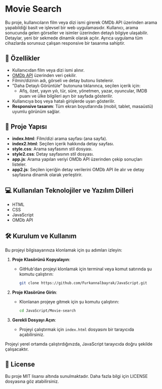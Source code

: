 
# Movie Search
Bu proje, kullanıcıların film veya dizi ismi girerek OMDb API üzerinden arama yapabildiği basit ve işlevsel bir web uygulamasıdır. Kullanıcı, arama sonucunda gelen görseller ve isimler üzerinden detaylı bilgiye ulaşabilir. Detaylar, yeni bir sekmede dinamik olarak açılır. Ayrıca uygulama tüm cihazlarda sorunsuz çalışan responsive bir tasarıma sahiptir.


## 🚀 Özellikler

- Kullanıcıdan film veya dizi ismi alınır.
- [OMDb API](https://www.omdbapi.com/) üzerinden veri çekilir.
- Filmin/dizinin adı, görseli ve detay butonu listelenir.
- "Daha Detaylı Görüntüle" butonuna tıklanınca, seçilen içerik için:
  - Afiş, özet, yayın yılı, tür, süre, yönetmen, yazar, oyuncular, IMDB puanı ve ülke bilgileri ayrı bir sayfada gösterilir.
- Kullanıcıya boş veya hatalı girişlerde uyarı gösterilir.
- **Responsive tasarım**: Tüm ekran boyutlarında (mobil, tablet, masaüstü) uyumlu görünüm sağlar.

## 📂 Proje Yapısı

- **index.html**: Film/dizi arama sayfası (ana sayfa).
- **index2.html**: Seçilen içerik hakkında detay sayfası.
- **style.css**: Arama sayfasının stil dosyası.
- **style2.css**: Detay sayfasının stil dosyası.
- **app.js**: Arama yapılan veriyi OMDb API üzerinden çekip sonuçları listeler.
- **app2.js**: Seçilen içeriğin detay verilerini OMDb API ile alır ve detay sayfasına dinamik olarak yerleştirir.


## 💻 Kullanılan Teknolojiler ve Yazılım Dilleri
- HTML
- CSS
- JavaScript
- OMDb API

## 🛠 Kurulum ve Kullanım

Bu projeyi bilgisayarınıza klonlamak için şu adımları izleyin:

1. **Proje Klasörünü Kopyalayın**:
   - GitHub'dan projeyi klonlamak için terminal veya komut satırında şu komutu çalıştırın:
     ```bash
     git clone https://github.com/Furkannalbayrak/JavaScript.git
     ```

2. **Proje Klasörüne Girin**:
   - Klonlanan projeye gitmek için şu komutu çalıştırın:
     ```bash
     cd JavaScript/Movie-search
     ```

3. **Gerekli Dosyayı Açın**:
   - Projeyi çalıştırmak için `index.html` dosyasını bir tarayıcıda açabilirsiniz.

Projeyi yerel ortamda çalıştırdığınızda, JavaScript tarayıcıda doğru şekilde çalışacaktır.


## 📜 License
Bu proje MIT lisansı altında sunulmaktadır. Daha fazla bilgi için LICENSE dosyasına göz atabilirsiniz.



